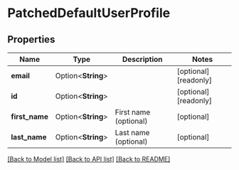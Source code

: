 # PatchedDefaultUserProfile

## Properties

Name | Type | Description | Notes
------------ | ------------- | ------------- | -------------
**email** | Option<**String**> |  | [optional][readonly]
**id** | Option<**String**> |  | [optional][readonly]
**first_name** | Option<**String**> | First name (optional) | [optional]
**last_name** | Option<**String**> | Last name (optional) | [optional]

[[Back to Model list]](../README.md#documentation-for-models) [[Back to API list]](../README.md#documentation-for-api-endpoints) [[Back to README]](../README.md)


